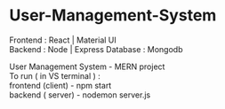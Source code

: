# User-Management-System
Frontend : React | Material UI     
Backend : Node | Express
Database : Mongodb

User Management System - MERN project       
To run ( in VS terminal ) :     
frontend (client) - npm start      
backend ( server) - nodemon server.js

